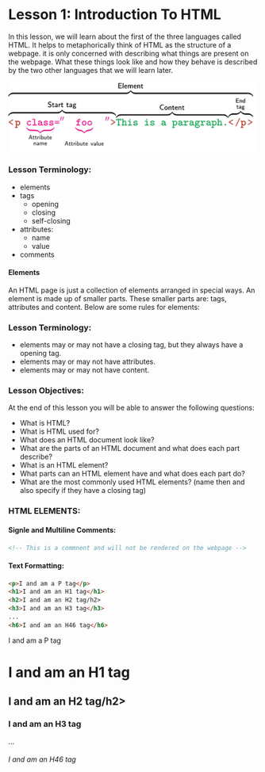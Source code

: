 # Lesson 1: Introduction To HTML

<p>
In this lesson, we will learn about the first of the three languages called HTML. It helps to metaphorically think of HTML as the structure of a webpage. it is only concerned with describing what things are present on the webpage. What these things look like and how they behave is described by the two other languages that we will learn later. 
</p>

![](./static/image/elemtn-anatomy.png)

### Lesson Terminology:
- elements 
- tags
    - opening
    - closing
    - self-closing
- attributes:
    - name
    - value
- comments

#### Elements
<p>
An HTML page is just a collection of elements arranged in special ways. An element is made up of smaller parts. These smaller parts are: tags, attributes and content.
Below are some rules for elements:
</p>

### Lesson Terminology:
- elements may or may not have a closing tag, but they always have a opening tag.
- elements may or may not have attributes.
- elements may or may not have content. 

### Lesson Objectives:
At the end of this lesson you will be able to answer the following questions:
- What is HTML?
- What is HTML used for?
- What does an HTML document look like?
- What are the parts of an HTML document and what does each part describe?
- What is an HTML element?
- What parts can an HTML element have and what does each part do?
- What are the most commonly used HTML elements? (name then and also specify if they have a closing tag)

### HTML ELEMENTS:
#### Signle and Multiline Comments:
```html 
<!-- This is a commnent and will not be rendered on the webpage -->
```

#### Text Formatting:
```html 
<p>I and am a P tag</p>
<h1>I and am an H1 tag</h1>
<h2>I and am an H2 tag/h2>
<h3>I and am an H3 tag</h3>
...
<h6>I and am an H46 tag</h6>
```
<p>I and am a P tag</p>
<h1>I and am an H1 tag</h1>
<h2>I and am an H2 tag/h2>
<h3>I and am an H3 tag</h3>
...
<h6>I and am an H46 tag</h6>





